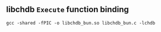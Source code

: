 ## libchdb `Execute` function binding
```
gcc -shared -fPIC -o libchdb_bun.so libchdb_bun.c -lchdb
```
